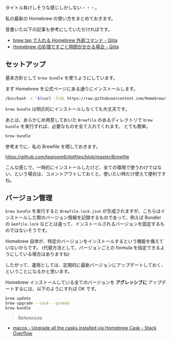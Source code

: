 タイトル負けしそうな感じしかしない・・・。

私の最新の Homebrew の使い方をまとめておきます。

昔書いた以下の記事も参考にしていただければです。

- [brew tap で入れる Homebrew 外部コマンド - Qiita](https://qiita.com/tearoom6/items/1abf24ca6d872e6579b0)
- [Homebrew の処理ですごく時間がかかる場合 - Qiita](https://qiita.com/tearoom6/items/470e16540e3deaae5efa)

## セットアップ

基本方針として `brew bundle` を使うようにしています。

まず Homebrew を公式ページにある通りにインストールします。

```sh
/bin/bash -c "$(curl -fsSL https://raw.githubusercontent.com/Homebrew/install/HEAD/install.sh)"
```

`brew bundle` は明示的にインストールしなくても大丈夫です。

あとは、あらかじめ用意しておいた `Brewfile` のあるディレクトリで `brew bundle` を実行すれば、必要なものを全て入れてくれます。
とても簡単。

```sh
brew bundle
```

参考までに、私の Brewfile を晒しておきます。

<https://github.com/tearoom6/dotfiles/blob/master/Brewfile>

こんな感じで、一時的にインストールしたけど、全ての環境で使うわけではない、という場合は、コメントアウトしておくと、使いたい時だけ使えて便利ですね。

## バージョン管理

`brew bundle` を実行すると `Brewfile.lock.json` が生成されますが、こちらはインストールした際のバージョン情報を記録するものであって、例えば Bundler の `Gemfile.lock` などとは違って、インストールされるバージョンを固定するものではないそうです。

Homebrew 自体が、特定のバージョンをインストールするという機能を備えていないからです。
(代替方法として、バージョンごとの formula を指定できるようにしている場合はありますね)

したがって、運用としては、定期的に最新バージョンにアップデートしておく、ということになるかと思います。

Homebrew インストールしている全てのバージョンを **アグレッシブに** アップデートするには、以下のようにすれば OK です。

```sh
brew update
brew upgrade --cask --greedy
brew bundle
```

> References

- [macos - Upgrade all the casks installed via Homebrew Cask - Stack Overflow](https://stackoverflow.com/questions/31968664/)
